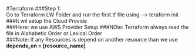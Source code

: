 #Terraform
###Step 1: <br> Go to Terraform LW Folder and run the first.tf file using --> teraform init <br>
###It wil setup the Cloud Provide<br>
###Here: we use AWS Provider Setup
###NOte: Terraform always read the file in Alphabetic Order or Lexical Order<br>
###Note: If any Resources is depend on another resource than we use <b> depends_on = [resource_name] </b>